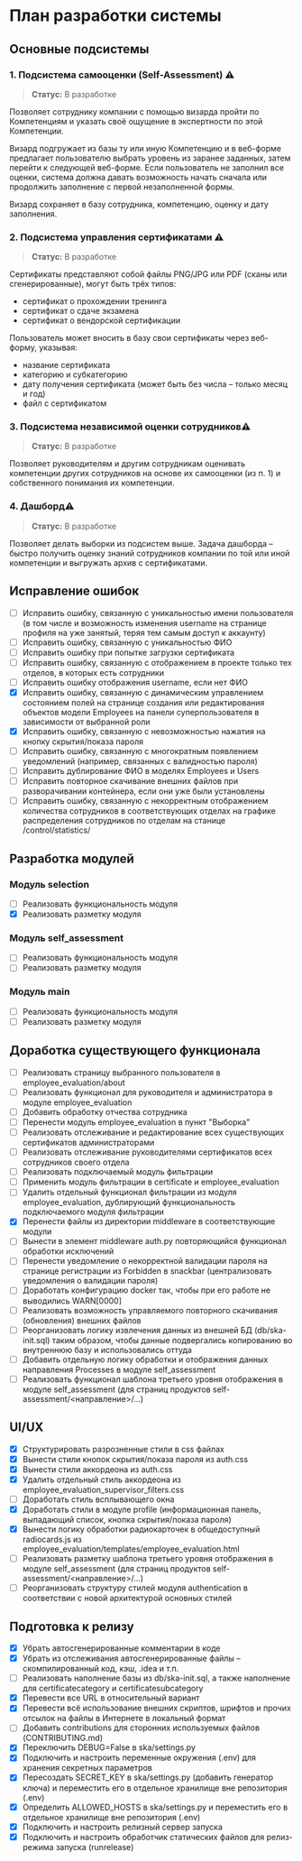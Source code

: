 # План разработки системы

## Основные подсистемы

### 1. Подсистема самооценки (Self-Assessment) ⚠️
> **Статус:** В разработке

Позволяет сотруднику компании с помощью визарда пройти по Компетенциям и указать своё ощущение в экспертности по этой Компетенции. 

Визард подгружает из базы ту или иную Компетенцию и в веб-форме предлагает пользователю выбрать уровень из заранее заданных, затем перейти к следующей веб-форме. Если пользователь не заполнил все оценки, система должна давать возможность начать сначала или продолжить заполнение с первой незаполненной формы. 

Визард сохраняет в базу сотрудника, компетенцию, оценку и дату заполнения.

### 2. Подсистема управления сертификатами ⚠️
> **Статус:** В разработке

Сертификаты представляют собой файлы PNG/JPG или PDF (сканы или сгенерированные), могут быть трёх типов:
- сертификат о прохождении тренинга
- сертификат о сдаче экзамена
- сертификат о вендорской сертификации

Пользователь может вносить в базу свои сертификаты через веб-форму, указывая:
- название сертификата
- категорию и субкатегорию
- дату получения сертификата (может быть без числа – только месяц и год)
- файл с сертификатом

### 3. Подсистема независимой оценки сотрудников⚠️
> **Статус:** В разработке

Позволяет руководителям и другим сотрудникам оценивать компетенции других сотрудников на основе их самооценки (из п. 1) и собственного понимания их компетенции.

### 4. Дашборд⚠️
> **Статус:** В разработке

Позволяет делать выборки из подсистем выше. Задача дашборда – быстро получить оценку знаний сотрудников компании по той или иной компетенции и выгружать архив с сертификатами.

## Исправление ошибок
- [ ] Исправить ошибку, связанную с уникальностью имени пользователя (в том числе и возможность изменения username на странице профиля на уже занятый, теряя тем самым доступ к аккаунту)
- [ ] Исправить ошибку, связанную с уникальностью ФИО
- [ ] Исправить ошибку при попытке загрузки сертификата
- [ ] Исправить ошибку, связанную с отображением в проекте только тех отделов, в которых есть сотрудники
- [ ] Исправить ошибку отображения username, если нет ФИО
- [x] Исправить ошибку, связанную с динамическим управлением состоянием полей на странице создания или редактирования объектов модели Employees на панели суперпользователя в зависимости от выбранной роли
- [x] Исправить ошибку, связанную с невозможностью нажатия на кнопку скрытия/показа пароля
- [ ] Исправить ошибку, связанную с многократным появлением уведомлений (например, связанных с валидностью пароля)
- [ ] Исправить дублирование ФИО в моделях Employees и Users
- [ ] Исправить повторное скачивание внешних файлов при разворачивании контейнера, если они уже были установлены
- [ ] Иcправить ошибку, связанную с некорректным отображением количества сотрудников в соответствующих отделах на графике распределения сотрудников по отделам на станице /control/statistics/

## Разработка модулей

### Модуль selection
- [ ] Реализовать функциональность модуля
- [x] Реализовать разметку модуля

### Модуль self_assessment
- [ ] Реализовать функциональность модуля
- [ ] Реализовать разметку модуля

### Модуль main
- [ ] Реализовать функциональность модуля
- [ ] Реализовать разметку модуля

## Доработка существующего функционала
- [ ] Реализовать страницу выбранного пользователя в employee_evaluation/about
- [ ] Реализовать функционал для руководителя и администратора в модуле employee_evaluation
- [ ] Добавить обработку отчества сотрудника
- [ ] Перенести модуль employee_evaluation в пункт "Выборка"
- [ ] Реализовать отслеживание и редактирование всех существующих сертификатов администраторами
- [ ] Реализовать отслеживание руководителями сертификатов всех сотрудников своего отдела
- [ ] Реализовать подключаемый модуль фильтрации
- [ ] Применить модуль фильтрации в certificate и employee_evaluation
- [ ] Удалить отдельный функционал фильтрации из модуля employee_evaluation, дублирующий функциональность подключаемого модуля фильтрации
- [x] Перенести файлы из директории middleware в соответствующие модули
- [ ] Вынести в элемент middleware auth.py повторяющийся функционал обработки исключений
- [ ] Перенести уведомление о некорректной валидации пароля на странице регистрации из Forbidden в snackbar (централизовать уведомления о валидации пароля)
- [ ] Доработать конфигурацию docker так, чтобы при его работе не выводились WARN[0000]
- [ ] Реализовать возможность управляемого повторного скачивания (обновления) внешних файлов
- [ ] Реорганизовать логику извлечения данных из внешней БД (db/ska-init.sql) таким образом, чтобы данные подвергались копированию во внутреннюю базу и использовались оттуда
- [ ] Добавить отдельную логику обработки и отображения данных направления Processes в модуле self_assessment
- [ ] Реализовать функционал шаблона третьего уровня отображения в модуле self_assessment (для страниц продуктов self-assessment/<направление>/...)

## UI/UX
- [x] Структурировать разрозненные стили в css файлах
- [x] Вынести стили кнопок скрытия/показа пароля из auth.css
- [x] Вынести стили аккордеона из auth.css
- [x] Удалить отдельный стиль аккордеона из employee_evaluation_supervisor_filters.css
- [ ] Доработать стиль всплывающего окна
- [x] Доработать стили в модуле profile (информационная панель, выпадающий список, кнопка скрытия/показа пароля)
- [x] Вынести логику обработки радиокарточек в общедоступный radiocards.js из employee_evaluation/templates/employee_evaluation.html
- [ ] Реализовать разметку шаблона третьего уровня отображения в модуле self_assessment (для страниц продуктов self-assessment/<направление>/...)
- [ ] Реорганизовать структуру стилей модуля authentication в соответствии с новой архитектурой основных стилей

## Подготовка к релизу
- [x] Убрать автосгенерированные комментарии в коде
- [x] Убрать из отслеживания автосгенерированные файлы – скомпилированный код, кэш, .idea и т.п.
- [ ] Реализовать наполнение базы из db/ska-init.sql, а также наполнение для certificatecategory и certificatesubcategory
- [x] Перевести все URL в относительный вариант
- [x] Перевести всё использование внешних скриптов, шрифтов и прочих отсылок на файлы в Интернете в локальный формат
- [ ] Добавить contributions для сторонних используемых файлов (CONTRIBUTING.md)
- [x] Переключить DEBUG=False в ska/settings.py
- [x] Подключить и настроить переменные окружения (.env) для хранения секретных параметров
- [x] Пересоздать SECRET_KEY в ska/settings.py (добавить генератор ключа) и переместить его в отдельное хранилище вне репозитория (.env) 
- [x] Определить ALLOWED_HOSTS в ska/settings.py и переместить его в отдельное хранилище вне репозитория (.env) 
- [x] Подключить и настроить релизный сервер запуска
- [x] Подключить и настроить обработчик статических файлов для релиз-режима запуска (runrelease)